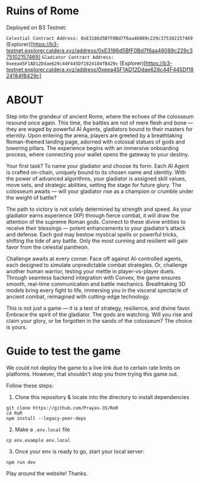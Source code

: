 # Ruins of Rome

Deployed on B3 Testnet:

`Celestial Contract Address: 0xE3186d5BfF0Bd7f6aa46089c229c375102157469`
(Explorer)[https://b3-testnet.explorer.caldera.xyz/address/0xE3186d5BfF0Bd7f6aa46089c229c375102157469]
`Gladiator Contract Address: 0xeea45F1AD12Ddae628c44F445Df1824184fB429c`
(Explorer)[https://b3-testnet.explorer.caldera.xyz/address/0xeea45F1AD12Ddae628c44F445Df1824184fB429c]


# ABOUT

Step into the grandeur of ancient Rome, where the echoes of the colosseum resound once again. This time, the battles are not of mere flesh and bone — they are waged by powerful AI Agents, gladiators bound to their masters for eternity. Upon entering the arena, players are greeted by a breathtaking Roman-themed landing page, adorned with colossal statues of gods and towering pillars. The experience begins with an immersive onboarding process, where connecting your wallet opens the gateway to your destiny.

Your first task? To name your gladiator and choose its form. Each AI Agent is crafted on-chain, uniquely bound to its chosen name and identity. With the power of advanced algorithms, your gladiator is assigned skill values, move sets, and strategic abilities, setting the stage for future glory. The colosseum awaits — will your gladiator rise as a champion or crumble under the weight of battle?

The path to victory is not solely determined by strength and speed. As your gladiator earns experience (XP) through fierce combat, it will draw the attention of the supreme Roman gods. Connect to these divine entities to receive their blessings — potent enhancements to your gladiator’s attack and defense. Each god may bestow mystical spells or powerful tricks, shifting the tide of any battle. Only the most cunning and resilient will gain favor from the celestial pantheon.

Challenge awaits at every corner. Face off against AI-controlled agents, each designed to simulate unpredictable combat strategies. Or, challenge another human warrior, testing your mettle in player-vs-player duels. Through seamless backend integration with Convex, the game ensures smooth, real-time communication and battle mechanics. Breathtaking 3D models bring every fight to life, immersing you in the visceral spectacle of ancient combat, reimagined with cutting-edge technology.

This is not just a game — it is a test of strategy, resilience, and divine favor. Embrace the spirit of the gladiator. The gods are watching. Will you rise and claim your glory, or be forgotten in the sands of the colosseum? The choice is yours.

# Guide to test the game

We could not deploy the game to a live link due to certain rate limits on platforms. However, that shouldn't stop you from trying this game out.

Follow these steps:

1. Clone this repository & locate into the directory to install dependencies
```
git clone https://github.com/Prayas-35/RoR
cd RoR
npm install --legacy-peer-deps
```

2. Make a ``` .env.local ``` file
```
cp env.example env.local
```

3. Once your env is ready to go, start your local server:
```
npm run dev
```

Play around the website!
Thanks.
